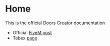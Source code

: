 # Home

This is the official Doors Creator documentation

* Official [FiveM post](https://forum.cfx.re/t/esx-qbcore-doors-creator-easily-create-doors-in-game/4814955)
* Tebex [page](https://jaksam1074-fivem-scripts.tebex.io/)

